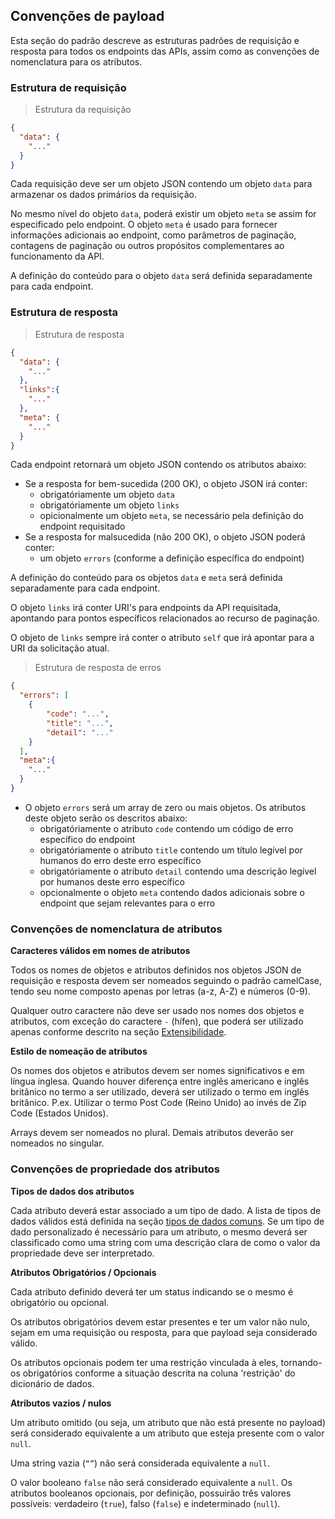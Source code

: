 ## Convenções de payload 

Esta seção do padrão descreve as estruturas padrões de requisição e resposta para todos os endpoints das APIs, assim como as convenções de nomenclatura para os atributos.

### Estrutura de requisição

> Estrutura da requisição

```json
{
  "data": {
    "..."
  }
}
```
Cada requisição deve ser um objeto JSON contendo um objeto `data` para armazenar os dados primários da requisição.

No mesmo nível do objeto `data`, poderá existir um objeto `meta` se assim for especificado pelo endpoint.
O objeto `meta`  é usado para fornecer informações adicionais ao endpoint, como parâmetros de paginação, contagens de paginação ou outros propósitos complementares ao funcionamento da API.

A definição do conteúdo para o objeto `data` será definida separadamente para cada endpoint.

### Estrutura de resposta

> Estrutura de resposta

```json
{
  "data": {
    "..."
  },
  "links":{
    "..."
  },
  "meta": {
    "..."
  }
}
```
Cada endpoint retornará um objeto JSON contendo os atributos abaixo:

* Se a resposta for bem-sucedida (200 OK), o objeto JSON irá conter:
    - obrigatóriamente um objeto `data`
    - obrigatóriamente um objeto `links`
    - opicionalmente um objeto `meta`, se necessário pela definição do endpoint requisitado
* Se a resposta for malsucedida (não 200 OK), o objeto JSON poderá conter:
    - um objeto `errors` (conforme a definição específica do endpoint)
    
A definição do conteúdo para os objetos `data` e `meta` será definida separadamente para cada endpoint.

O objeto `links` irá conter URI's para endpoints da API requisitada, apontando para pontos específicos relacionados ao recurso de paginação.

O objeto de `links` sempre irá conter o atributo `self` que irá apontar para a URI da solicitação atual.


> Estrutura de resposta de erros

```json
{
  "errors": [
    {
        "code": "...",
        "title": "...",
        "detail": "..."
    }
  ],
  "meta":{
    "..."
  }
}
```

* O objeto `errors` será um array de zero ou mais objetos. Os atributos deste objeto serão os descritos abaixo:
    - obrigatóriamente o atributo `code` contendo um código de erro específico do endpoint
    - obrigatóriamente o atributo `title` contendo um título legível por humanos do erro deste erro específico
    - obrigatóriamente o atributo `detail` contendo uma descrição legível por humanos deste erro específico
    - opcionalmente o objeto `meta` contendo dados adicionais sobre o endpoint que sejam relevantes para o erro

### Convenções de nomenclatura de atributos

<b>Caracteres válidos em nomes de atributos</b>

Todos os nomes de objetos e atributos definidos nos objetos JSON de requisição e resposta devem ser nomeados seguindo o padrão camelCase, tendo seu nome composto apenas por letras (a-z, A-Z) e números (0-9).

Qualquer outro caractere não deve ser usado nos nomes dos objetos e atributos, com exceção do caractere `-` (hífen), que poderá ser utilizado apenas conforme descrito na seção [Extensibilidade](#introducao-extensibilidade).

<b>Estilo de nomeação de atributos</b>

Os nomes dos objetos e atributos devem ser nomes significativos e em língua inglesa. Quando houver diferença entre inglês americano e inglês britânico no termo a ser utilizado, deverá ser utilizado o termo em inglês britânico.
P.ex. Utilizar o termo Post Code (Reino Unido) ao invés de Zip Code (Estados Unidos).

Arrays devem ser nomeados no plural. Demais atributos deverão ser nomeados no singular.

### Convenções de propriedade dos atributos

<b>Tipos de dados dos atributos</b>

Cada atributo deverá estar associado a um tipo de dado. A lista de tipos de dados válidos está definida na seção [tipos de dados comuns](#introducao-tipos-de-dados-comuns). Se um tipo de dado personalizado é necessário para um atributo, o mesmo deverá ser classificado como uma string com uma descrição clara de como o valor da propriedade deve ser interpretado.

<b>Atributos Obrigatórios / Opcionais</b>

Cada atributo definido deverá ter um status indicando se o mesmo é obrigatório ou opcional.

Os atributos obrigatórios devem estar presentes e ter um valor não nulo, sejam em uma requisição ou resposta, para que payload seja considerado válido.

Os atributos opcionais podem ter uma restrição vinculada à eles, tornando-os obrigatórios conforme a situação descrita na coluna 'restrição' do dicionário de dados.

<b>Atributos vazios / nulos</b>

Um atributo omitido (ou seja, um atributo que não está presente no payload) será considerado equivalente a um atributo que esteja presente com o valor `null`.

Uma string vazia (`“”`) não será considerada equivalente a `null`.

O valor booleano `false` não será considerado equivalente a `null`. Os atributos booleanos opcionais, por definição, possuirão três valores possíveis: verdadeiro (`true`), falso (`false`) e indeterminado (`null`).